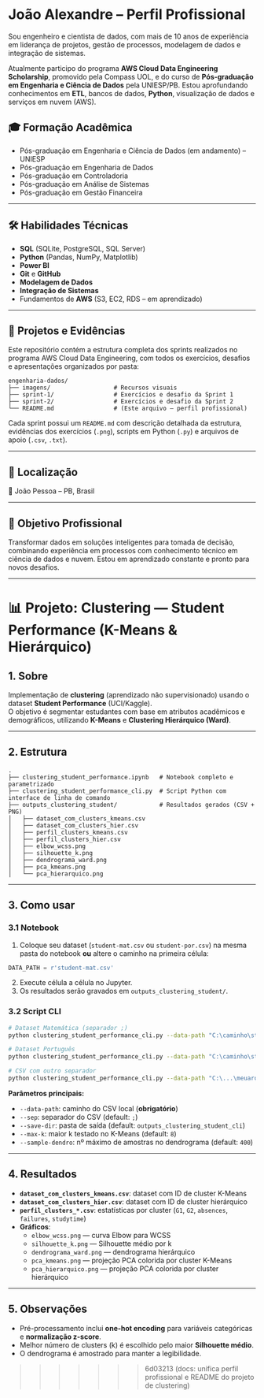 # João Alexandre – Perfil Profissional

Sou engenheiro e cientista de dados, com mais de 10 anos de experiência em liderança de projetos, gestão de processos, modelagem de dados e integração de sistemas.

Atualmente participo do programa **AWS Cloud Data Engineering Scholarship**, promovido pela Compass UOL, e do curso de **Pós-graduação em Engenharia e Ciência de Dados** pela UNIESP/PB. Estou aprofundando conhecimentos em **ETL**, bancos de dados, **Python**, visualização de dados e serviços em nuvem (AWS).
>
## 🎓 Formação Acadêmica
- Pós-graduação em Engenharia e Ciência de Dados (em andamento) – UNIESP
- Pós-graduação em Engenharia de Dados
- Pós-graduação em Controladoria
- Pós-graduação em Análise de Sistemas
- Pós-graduação em Gestão Financeira

---

## 🛠 Habilidades Técnicas
- **SQL** (SQLite, PostgreSQL, SQL Server)
- **Python** (Pandas, NumPy, Matplotlib)
- **Power BI**
- **Git** e **GitHub**
- **Modelagem de Dados**
- **Integração de Sistemas**
- Fundamentos de **AWS** (S3, EC2, RDS – em aprendizado)

---

## 📂 Projetos e Evidências
Este repositório contém a estrutura completa dos sprints realizados no programa AWS Cloud Data Engineering, com todos os exercícios, desafios e apresentações organizados por pasta:

```
engenharia-dados/
├── imagens/                  # Recursos visuais
├── sprint-1/                 # Exercícios e desafio da Sprint 1
├── sprint-2/                 # Exercícios e desafio da Sprint 2
└── README.md                 # (Este arquivo – perfil profissional)
```

Cada sprint possui um `README.md` com descrição detalhada da estrutura, evidências dos exercícios (`.png`), scripts em Python (`.py`) e arquivos de apoio (`.csv`, `.txt`).

---

## 📍 Localização
📌 João Pessoa – PB, Brasil

---

## 🚀 Objetivo Profissional
Transformar dados em soluções inteligentes para tomada de decisão, combinando experiência em processos com conhecimento técnico em ciência de dados e nuvem. Estou em aprendizado constante e pronto para novos desafios.

---

# 📊 Projeto: Clustering — Student Performance (K-Means & Hierárquico)

## 1. Sobre
Implementação de **clustering** (aprendizado não supervisionado) usando o dataset **Student Performance** (UCI/Kaggle).  
O objetivo é segmentar estudantes com base em atributos acadêmicos e demográficos, utilizando **K-Means** e **Clustering Hierárquico (Ward)**.

---

## 2. Estrutura
```
.
├── clustering_student_performance.ipynb   # Notebook completo e parametrizado
├── clustering_student_performance_cli.py  # Script Python com interface de linha de comando
├── outputs_clustering_student/            # Resultados gerados (CSV + PNG)
│   ├── dataset_com_clusters_kmeans.csv
│   ├── dataset_com_clusters_hier.csv
│   ├── perfil_clusters_kmeans.csv
│   ├── perfil_clusters_hier.csv
│   ├── elbow_wcss.png
│   ├── silhouette_k.png
│   ├── dendrograma_ward.png
│   ├── pca_kmeans.png
│   └── pca_hierarquico.png
```

---

## 3. Como usar

### 3.1 Notebook
1. Coloque seu dataset (`student-mat.csv` ou `student-por.csv`) na mesma pasta do notebook **ou** altere o caminho na primeira célula:
```python
DATA_PATH = r'student-mat.csv'
```
2. Execute célula a célula no Jupyter.
3. Os resultados serão gravados em `outputs_clustering_student/`.

### 3.2 Script CLI
```bash
# Dataset Matemática (separador ;)
python clustering_student_performance_cli.py --data-path "C:\caminho\student-mat.csv"

# Dataset Português
python clustering_student_performance_cli.py --data-path "C:\caminho\student-por.csv" --save-dir outputs_por

# CSV com outro separador
python clustering_student_performance_cli.py --data-path "C:\...\meuarquivo.csv" --sep ","
```

**Parâmetros principais:**
- `--data-path`: caminho do CSV local (**obrigatório**)
- `--sep`: separador do CSV (default: `;`)
- `--save-dir`: pasta de saída (default: `outputs_clustering_student_cli`)
- `--max-k`: maior k testado no K-Means (default: `8`)
- `--sample-dendro`: nº máximo de amostras no dendrograma (default: `400`)

---

## 4. Resultados
- **`dataset_com_clusters_kmeans.csv`**: dataset com ID de cluster K-Means
- **`dataset_com_clusters_hier.csv`**: dataset com ID de cluster hierárquico
- **`perfil_clusters_*.csv`**: estatísticas por cluster (`G1`, `G2`, `absences`, `failures`, `studytime`)
- **Gráficos**:
  - `elbow_wcss.png` — curva Elbow para WCSS
  - `silhouette_k.png` — Silhouette médio por k
  - `dendrograma_ward.png` — dendrograma hierárquico
  - `pca_kmeans.png` — projeção PCA colorida por cluster K-Means
  - `pca_hierarquico.png` — projeção PCA colorida por cluster hierárquico

---

## 5. Observações
- Pré-processamento inclui **one-hot encoding** para variáveis categóricas e **normalização z-score**.
- Melhor número de clusters (k) é escolhido pelo maior **Silhouette médio**.
- O dendrograma é amostrado para manter a legibilidade.
>>>>>>> 6d03213 (docs: unifica perfil profissional e README do projeto de clustering)
